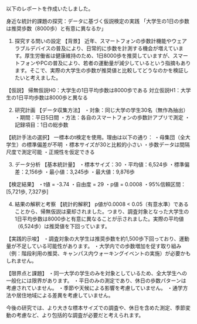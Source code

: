 以下のレポートを作成いたしました。

身近な統計的課題の探究：データに基づく仮説検定の実践
「大学生の1日の歩数は推奨歩数（8000歩）と有意に異なるか」

1. 探究する問いの設定
【背景】
近年、スマートフォンの歩数計機能やウェアラブルデバイスの普及により、日常的に歩数を計測する機会が増えています。厚生労働省は健康維持のため、1日8000歩を推奨していますが、スマートフォンやPCの普及により、若者の運動量が減少しているという指摘もあります。そこで、実際の大学生の歩数が推奨値と比較してどうなのかを検証したいと考えました。

【仮説】
帰無仮説H0：大学生の1日平均歩数は8000歩である
対立仮説H1：大学生の1日平均歩数は8000歩と異なる

2. 研究計画
【データ収集方法】
・対象：同じ大学の学生30名（無作為抽出）
・期間：平日5日間
・方法：各自のスマートフォンの歩数計アプリで測定
・記録項目：1日の総歩数

【統計手法の選択】
一標本のt検定を使用。理由は以下の通り：
・母集団（全大学生）の標準偏差が不明
・標本サイズが30と比較的小さい
・歩数データは間隔尺度で測定可能
・正規性を仮定できる

3. データ分析
【基本統計量】
・標本サイズ：30
・平均値：6,524歩
・標準偏差：2,156歩
・最小値：3,245歩
・最大値：9,876歩

【検定結果】
・t値 = -3.74
・自由度 = 29
・p値 = 0.0008
・95%信頼区間：[5,721歩, 7,327歩]

4. 結果の解釈と考察
【統計的解釈】
p値が0.0008 < 0.05（有意水準）であることから、帰無仮説は棄却されました。つまり、調査対象となった大学生の1日平均歩数は8000歩と有意に異なることが示されました。実際の平均値（6,524歩）は推奨値を下回っています。

【実践的示唆】
・調査対象の大学生は推奨歩数を約1,500歩下回っており、運動量が不足している可能性があります。
・大学内での歩数増加を促す取り組み（例：階段利用の推奨、キャンパス内ウォーキングイベントの実施）が必要かもしれません。

【限界点と課題】
・同一大学の学生のみを対象としているため、全大学生への一般化には限界があります。
・平日のみの測定であり、休日の歩数パターンは考慮されていません。
・季節や天候による影響を考慮していません。
・通学方法や居住地域による差異を考慮していません。

今後の研究では、より大きな標本サイズでの調査や、休日を含めた測定、季節変動の考慮など、より包括的な調査が必要だと考えられます。